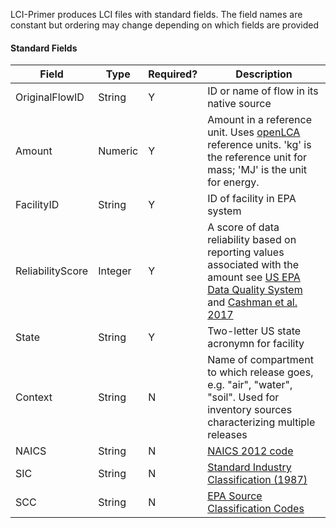 LCI-Primer produces LCI files with standard fields. The field names are constant but ordering may change depending on which fields are provided

#### Standard Fields
Field | Type | Required? | Description
----- | ---- | --------  | -----------
OriginalFlowID | String | Y | ID or name of flow in its native source
Amount | Numeric | Y | Amount in a reference unit. Uses [openLCA](http://www.openlca.org/) reference units. 'kg' is the reference unit for mass; 'MJ' is the unit for energy. 
FacilityID | String | Y | ID of facility in EPA system
ReliabilityScore | Integer | Y | A score of data reliability based on reporting values associated with the amount see [US EPA Data Quality System](https://cfpub.epa.gov/si/si_public_record_report.cfm?dirEntryId=321834) and [Cashman et al. 2017](http://dx.doi.org/10.1021/acs.est.6b02160)
State | String | Y | Two-letter US state acronymn for facility
Context | String | N | Name of compartment to which release goes, e.g. "air", "water", "soil". Used for inventory sources characterizing multiple releases  
NAICS | String | N  | [NAICS 2012 code](https://www.census.gov/cgi-bin/sssd/naics/naicsrch?chart=2012)
SIC | String | N | [Standard Industry Classification (1987)](https://www.osha.gov/pls/imis/sicsearch.html)
SCC | String | N | [EPA Source Classification Codes](https://ofmpub.epa.gov/sccsearch/)










